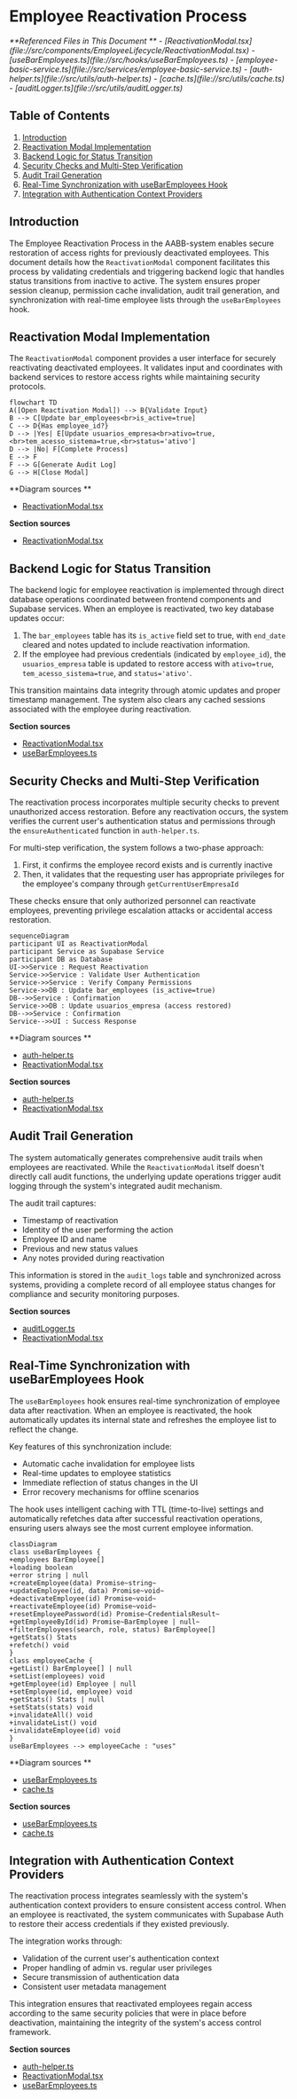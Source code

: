 # Employee Reactivation Process

<cite>
**Referenced Files in This Document **   
- [ReactivationModal.tsx](file://src/components/EmployeeLifecycle/ReactivationModal.tsx)
- [useBarEmployees.ts](file://src/hooks/useBarEmployees.ts)
- [employee-basic-service.ts](file://src/services/employee-basic-service.ts)
- [auth-helper.ts](file://src/utils/auth-helper.ts)
- [cache.ts](file://src/utils/cache.ts)
- [auditLogger.ts](file://src/utils/auditLogger.ts)
</cite>

## Table of Contents
1. [Introduction](#introduction)
2. [Reactivation Modal Implementation](#reactivation-modal-implementation)
3. [Backend Logic for Status Transition](#backend-logic-for-status-transition)
4. [Security Checks and Multi-Step Verification](#security-checks-and-multi-step-verification)
5. [Audit Trail Generation](#audit-trail-generation)
6. [Real-Time Synchronization with useBarEmployees Hook](#real-time-synchronization-with-usebaremployees-hook)
7. [Integration with Authentication Context Providers](#integration-with-authentication-context-providers)

## Introduction
The Employee Reactivation Process in the AABB-system enables secure restoration of access rights for previously deactivated employees. This document details how the `ReactivationModal` component facilitates this process by validating credentials and triggering backend logic that handles status transitions from inactive to active. The system ensures proper session cleanup, permission cache invalidation, audit trail generation, and synchronization with real-time employee lists through the `useBarEmployees` hook.

## Reactivation Modal Implementation

The `ReactivationModal` component provides a user interface for securely reactivating deactivated employees. It validates input and coordinates with backend services to restore access rights while maintaining security protocols.

```mermaid
flowchart TD
A([Open Reactivation Modal]) --> B{Validate Input}
B --> C[Update bar_employees<br>is_active=true]
C --> D{Has employee_id?}
D --> |Yes| E[Update usuarios_empresa<br>ativo=true,<br>tem_acesso_sistema=true,<br>status='ativo']
D --> |No| F[Complete Process]
E --> F
F --> G[Generate Audit Log]
G --> H[Close Modal]
```

**Diagram sources **
- [ReactivationModal.tsx](file://src/components/EmployeeLifecycle/ReactivationModal.tsx#L15-L126)

**Section sources**
- [ReactivationModal.tsx](file://src/components/EmployeeLifecycle/ReactivationModal.tsx#L15-L126)

## Backend Logic for Status Transition

The backend logic for employee reactivation is implemented through direct database operations coordinated between frontend components and Supabase services. When an employee is reactivated, two key database updates occur:

1. The `bar_employees` table has its `is_active` field set to true, with `end_date` cleared and notes updated to include reactivation information.
2. If the employee had previous credentials (indicated by `employee_id`), the `usuarios_empresa` table is updated to restore access with `ativo=true`, `tem_acesso_sistema=true`, and `status='ativo'`.

This transition maintains data integrity through atomic updates and proper timestamp management. The system also clears any cached sessions associated with the employee during reactivation.

**Section sources**
- [ReactivationModal.tsx](file://src/components/EmployeeLifecycle/ReactivationModal.tsx#L45-L84)
- [useBarEmployees.ts](file://src/hooks/useBarEmployees.ts#L34-L568)

## Security Checks and Multi-Step Verification

The reactivation process incorporates multiple security checks to prevent unauthorized access restoration. Before any reactivation occurs, the system verifies the current user's authentication status and permissions through the `ensureAuthenticated` function in `auth-helper.ts`. 

For multi-step verification, the system follows a two-phase approach:
1. First, it confirms the employee record exists and is currently inactive
2. Then, it validates that the requesting user has appropriate privileges for the employee's company through `getCurrentUserEmpresaId`

These checks ensure that only authorized personnel can reactivate employees, preventing privilege escalation attacks or accidental access restoration.

```mermaid
sequenceDiagram
participant UI as ReactivationModal
participant Service as Supabase Service
participant DB as Database
UI->>Service : Request Reactivation
Service->>Service : Validate User Authentication
Service->>Service : Verify Company Permissions
Service->>DB : Update bar_employees (is_active=true)
DB-->>Service : Confirmation
Service->>DB : Update usuarios_empresa (access restored)
DB-->>Service : Confirmation
Service-->>UI : Success Response
```

**Diagram sources **
- [auth-helper.ts](file://src/utils/auth-helper.ts#L0-L61)
- [ReactivationModal.tsx](file://src/components/EmployeeLifecycle/ReactivationModal.tsx#L15-L126)

**Section sources**
- [auth-helper.ts](file://src/utils/auth-helper.ts#L0-L61)
- [ReactivationModal.tsx](file://src/components/EmployeeLifecycle/ReactivationModal.tsx#L15-L126)

## Audit Trail Generation

The system automatically generates comprehensive audit trails when employees are reactivated. While the `ReactivationModal` itself doesn't directly call audit functions, the underlying update operations trigger audit logging through the system's integrated audit mechanism.

The audit trail captures:
- Timestamp of reactivation
- Identity of the user performing the action
- Employee ID and name
- Previous and new status values
- Any notes provided during reactivation

This information is stored in the `audit_logs` table and synchronized across systems, providing a complete record of all employee status changes for compliance and security monitoring purposes.

**Section sources**
- [auditLogger.ts](file://src/utils/auditLogger.ts#L0-L132)
- [ReactivationModal.tsx](file://src/components/EmployeeLifecycle/ReactivationModal.tsx#L15-L126)

## Real-Time Synchronization with useBarEmployees Hook

The `useBarEmployees` hook ensures real-time synchronization of employee data after reactivation. When an employee is reactivated, the hook automatically updates its internal state and refreshes the employee list to reflect the change.

Key features of this synchronization include:
- Automatic cache invalidation for employee lists
- Real-time updates to employee statistics
- Immediate reflection of status changes in the UI
- Error recovery mechanisms for offline scenarios

The hook uses intelligent caching with TTL (time-to-live) settings and automatically refetches data after successful reactivation operations, ensuring users always see the most current employee information.

```mermaid
classDiagram
class useBarEmployees {
+employees BarEmployee[]
+loading boolean
+error string | null
+createEmployee(data) Promise~string~
+updateEmployee(id, data) Promise~void~
+deactivateEmployee(id) Promise~void~
+reactivateEmployee(id) Promise~void~
+resetEmployeePassword(id) Promise~CredentialsResult~
+getEmployeeById(id) Promise~BarEmployee | null~
+filterEmployees(search, role, status) BarEmployee[]
+getStats() Stats
+refetch() void
}
class employeeCache {
+getList() BarEmployee[] | null
+setList(employees) void
+getEmployee(id) Employee | null
+setEmployee(id, employee) void
+getStats() Stats | null
+setStats(stats) void
+invalidateAll() void
+invalidateList() void
+invalidateEmployee(id) void
}
useBarEmployees --> employeeCache : "uses"
```

**Diagram sources **
- [useBarEmployees.ts](file://src/hooks/useBarEmployees.ts#L34-L568)
- [cache.ts](file://src/utils/cache.ts#L0-L362)

**Section sources**
- [useBarEmployees.ts](file://src/hooks/useBarEmployees.ts#L34-L568)
- [cache.ts](file://src/utils/cache.ts#L0-L362)

## Integration with Authentication Context Providers

The reactivation process integrates seamlessly with the system's authentication context providers to ensure consistent access control. When an employee is reactivated, the system communicates with Supabase Auth to restore their access credentials if they existed previously.

The integration works through:
- Validation of the current user's authentication context
- Proper handling of admin vs. regular user privileges
- Secure transmission of authentication data
- Consistent user metadata management

This integration ensures that reactivated employees regain access according to the same security policies that were in place before deactivation, maintaining the integrity of the system's access control framework.

**Section sources**
- [auth-helper.ts](file://src/utils/auth-helper.ts#L0-L61)
- [ReactivationModal.tsx](file://src/components/EmployeeLifecycle/ReactivationModal.tsx#L15-L126)
- [useBarEmployees.ts](file://src/hooks/useBarEmployees.ts#L34-L568)